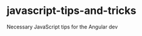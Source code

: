 javascript-tips-and-tricks
==========================

Necessary JavaScript tips for the Angular dev
